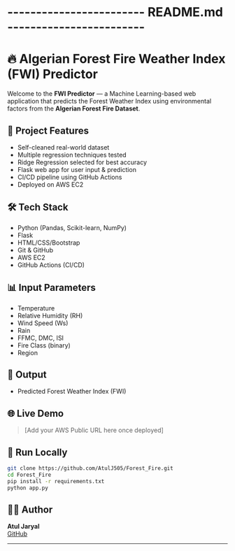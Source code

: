 # ------------------------ README.md ------------------------

# 🔥 Algerian Forest Fire Weather Index (FWI) Predictor

Welcome to the **FWI Predictor** — a Machine Learning-based web application that predicts the Forest Weather Index using environmental factors from the **Algerian Forest Fire Dataset**.

## 🚀 Project Features
- Self-cleaned real-world dataset
- Multiple regression techniques tested
- Ridge Regression selected for best accuracy
- Flask web app for user input & prediction
- CI/CD pipeline using GitHub Actions
- Deployed on AWS EC2

## 🛠️ Tech Stack
- Python (Pandas, Scikit-learn, NumPy)
- Flask
- HTML/CSS/Bootstrap
- Git & GitHub
- AWS EC2
- GitHub Actions (CI/CD)

## 📊 Input Parameters
- Temperature
- Relative Humidity (RH)
- Wind Speed (Ws)
- Rain
- FFMC, DMC, ISI
- Fire Class (binary)
- Region

## 🔮 Output
- Predicted Forest Weather Index (FWI)

## 🌐 Live Demo
> [Add your AWS Public URL here once deployed]

## 📂 Run Locally
```bash
git clone https://github.com/AtulJ505/Forest_Fire.git
cd Forest_Fire
pip install -r requirements.txt
python app.py
```

## 👨‍💻 Author
**Atul Jaryal**  
[GitHub](https://github.com/AtulJ505)

---
